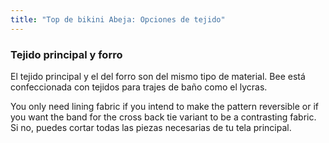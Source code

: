 ```yaml
---
title: "Top de bikini Abeja: Opciones de tejido"
---
```


### Tejido principal y forro

El tejido principal y el del forro son del mismo tipo de material. Bee está confeccionada con tejidos para trajes de baño como el lycras.

<Note>

You only need lining fabric if you intend to make the pattern reversible or if you want the band for the cross back tie variant to be a contrasting fabric. Si no, puedes cortar todas las piezas necesarias de tu tela principal.

</Note>
